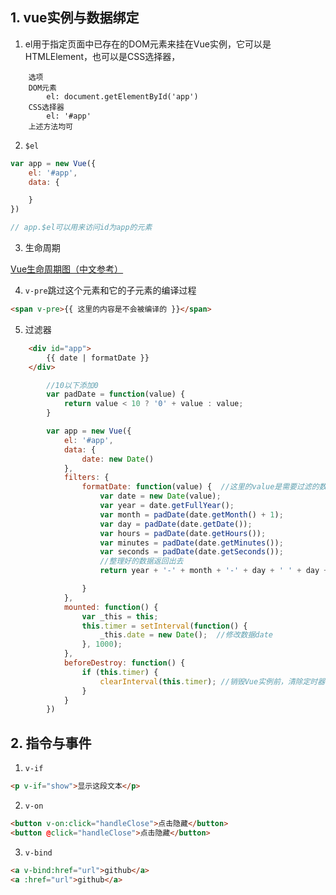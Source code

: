 ## 1. vue实例与数据绑定

1. el用于指定页面中已存在的DOM元素来挂在Vue实例，它可以是HTMLElement，也可以是CSS选择器，

``` 
    选项
    DOM元素
        el: document.getElementById('app')
    CSS选择器
        el: '#app'            
    上述方法均可
```

2. `$el`

```javascript
var app = new Vue({
    el: '#app',
    data: {

    }
})

// app.$el可以用来访问id为app的元素
```

3. 生命周期

[Vue生命周期图（中文参考）](http://www.jianshu.com/p/d61f55da98fb)


4. `v-pre`跳过这个元素和它的子元素的编译过程

```html
<span v-pre>{{ 这里的内容是不会被编译的 }}</span>
```

5. 过滤器

```html
    <div id="app">
        {{ date | formatDate }}
    </div>
```


```javascript
        //10以下添加0
        var padDate = function(value) {
            return value < 10 ? '0' + value : value;
        }

        var app = new Vue({
            el: '#app',
            data: {
                date: new Date()
            },
            filters: {
                formatDate: function(value) {  //这里的value是需要过滤的数据
                    var date = new Date(value);
                    var year = date.getFullYear();
                    var month = padDate(date.getMonth() + 1);
                    var day = padDate(date.getDate());
                    var hours = padDate(date.getHours());
                    var minutes = padDate(date.getMinutes());
                    var seconds = padDate(date.getSeconds());
                    //整理好的数据返回出去
                    return year + '-' + month + '-' + day + ' ' + day + ' ' + hours + ':' + minutes + ':' + seconds; 

                }
            },
            mounted: function() {
                var _this = this;
                this.timer = setInterval(function() {
                    _this.date = new Date();  //修改数据date
                }, 1000);
            },
            beforeDestroy: function() {
                if (this.timer) {
                    clearInterval(this.timer); //销毁Vue实例前，清除定时器。
                }
            }
        })
```

## 2. 指令与事件

1. `v-if`

```html
<p v-if="show">显示这段文本</p>
```

2. `v-on`

```html
<button v-on:click="handleClose">点击隐藏</button>
<button @click="handleClose">点击隐藏</button>
```

3. `v-bind`

```html
<a v-bind:href="url">github</a>
<a :href="url">github</a>
```
